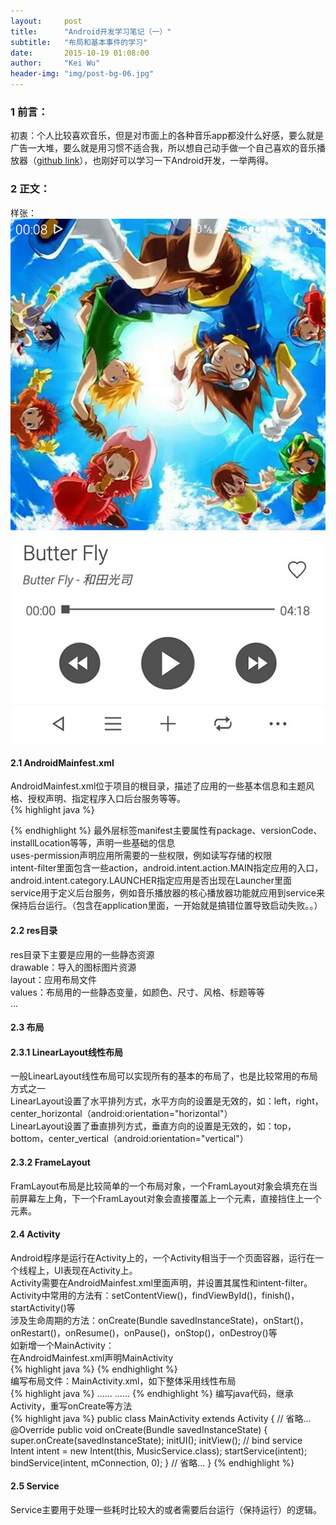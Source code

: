 ```yaml
---
layout:     post
title:      "Android开发学习笔记（一）"
subtitle:   "布局和基本事件的学习"
date:       2015-10-19 01:08:00
author:     "Kei Wu"
header-img: "img/post-bg-06.jpg"
---
```


### 1 前言：
初衷：个人比较喜欢音乐，但是对市面上的各种音乐app都没什么好感，要么就是广告一大堆，要么就是用习惯不适合我，所以想自己动手做一个自己喜欢的音乐播放器（[github link](https://github.com/scauwjh/kmusic)），也刚好可以学习一下Android开发，一举两得。  

### 2 正文： 
样张：
![](https://raw.githubusercontent.com/scauwjh/kmusic/master/sample/2015-10-18.jpg)  

#### 2.1 AndroidMainfest.xml
AndroidMainfest.xml位于项目的根目录，描述了应用的一些基本信息和主题风格、授权声明、指定程序入口后台服务等等。  
{% highlight java %}
<?xml version="1.0" encoding="utf-8"?>
<manifest xmlns:android="http://schemas.android.com/apk/res/android"
    package="me.keiwu.kmusic" >
    <uses-permission android:name="android.permission.WRITE_EXTERNAL_STORAGE" />
    <uses-permission android:name="android.permission.INTERNET" />
    <application
        android:allowBackup="true"
        android:icon="@mipmap/ic_launcher"
        android:label="@string/app_name"
        android:supportsRtl="true"
        android:theme="@style/materialTheme">
        <activity android:name=".activity.MainActivity" >
            <intent-filter>
                <action android:name="android.intent.action.MAIN" />
                <category android:name="android.intent.category.LAUNCHER" />
            </intent-filter>
        </activity>
        <service android:name=".service.MusicService"/>
    </application>
</manifest>
{% endhighlight %}
最外层标签manifest主要属性有package、versionCode、installLocation等等，声明一些基础的信息  
uses-permission声明应用所需要的一些权限，例如读写存储的权限  
intent-filter里面包含一些action，android.intent.action.MAIN指定应用的入口，android.intent.category.LAUNCHER指定应用是否出现在Launcher里面  
service用于定义后台服务，例如音乐播放器的核心播放器功能就应用到service来保持后台运行。（包含在application里面，一开始就是搞错位置导致启动失败。。）  

#### 2.2 res目录
res目录下主要是应用的一些静态资源  
drawable：导入的图标图片资源  
layout：应用布局文件  
values：布局用的一些静态变量，如颜色、尺寸、风格、标题等等  
...  

#### 2.3 布局

#### 2.3.1 LinearLayout线性布局
一般LinearLayout线性布局可以实现所有的基本的布局了，也是比较常用的布局方式之一  
LinearLayout设置了水平排列方式，水平方向的设置是无效的，如：left，right，center_horizontal（android:orientation="horizontal"）  
LinearLayout设置了垂直排列方式，垂直方向的设置是无效的，如：top，bottom，center_vertical（android:orientation="vertical"）  

#### 2.3.2 FrameLayout
FramLayout布局是比较简单的一个布局对象，一个FramLayout对象会填充在当前屏幕左上角，下一个FramLayout对象会直接覆盖上一个元素，直接挡住上一个元素。  

#### 2.4 Activity
Android程序是运行在Activity上的，一个Activity相当于一个页面容器，运行在一个线程上，UI表现在Activity上。  
Activity需要在AndroidMainfest.xml里面声明，并设置其属性和intent-filter。  
Activity中常用的方法有：setContentView()，findViewById()，finish()，startActivity()等  
涉及生命周期的方法：onCreate(Bundle savedInstanceState)，onStart()，onRestart()，onResume()，onPause()，onStop()，onDestroy()等  
如新增一个MainActivity：  
在AndroidMainfest.xml声明MainActivity  
{% highlight java %}
<activity android:name=".activity.MainActivity" >
    <intent-filter>
        <action android:name="android.intent.action.MAIN" />
        <category android:name="android.intent.category.LAUNCHER" />
    </intent-filter>
</activity>
{% endhighlight %}  
编写布局文件：MainActivity.xml，如下整体采用线性布局  
{% highlight java %}
<LinearLayout xmlns:android="http://schemas.android.com/apk/res/android"
    android:layout_width="match_parent"
    android:layout_height="match_parent"
    android:orientation="vertical">
    ......
    ......
</LinearLayout>
{% endhighlight %}
编写java代码，继承Activity，重写onCreate等方法  
{% highlight java %}
public class MainActivity extends Activity {
    // 省略...
    @Override
    public void onCreate(Bundle savedInstanceState) {
        super.onCreate(savedInstanceState);
        initUI();
        initView();
        // bind service
        Intent intent = new Intent(this, MusicService.class);
        startService(intent);
        bindService(intent, mConnection, 0);
    }
    // 省略...
}
{% endhighlight %}  

#### 2.5 Service
Service主要用于处理一些耗时比较大的或者需要后台运行（保持运行）的逻辑。  
